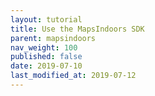 ```yaml
---
layout: tutorial
title: Use the MapsIndoors SDK
parent: mapsindoors
nav_weight: 100
published: false
date: 2019-07-10
last_modified_at: 2019-07-12
---
```


